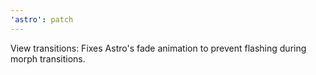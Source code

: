 ```yaml
---
'astro': patch
---
```


View transitions: Fixes Astro's fade animation to prevent flashing during morph transitions.
